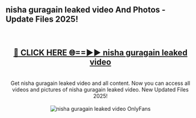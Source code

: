 <h2>nisha guragain leaked video And Photos - Update Files 2025!</h2>
<br>
<div align="center">
<h2><a href="https://betterlinks.top/A2PfLJ" rel="nofollow">🔴 CLICK HERE 🌐==►► nisha guragain leaked video</a></h2>
<br>
Get nisha guragain leaked video and all content. Now you can access all videos and pictures of nisha guragain leaked video. New Updated Files 2025!
<br>
<br>
<a href="https://betterlinks.top/A2PfLJ" rel="nofollow" data-target="animated-image.originalLink"><img src="https://i.imgur.com/dJHk4Zq.gif" alt="nisha guragain leaked video OnlyFans" style="max-width: 100%; display: inline-block;" data-target="animated-image.originalImage"></a>
</div>
<br>